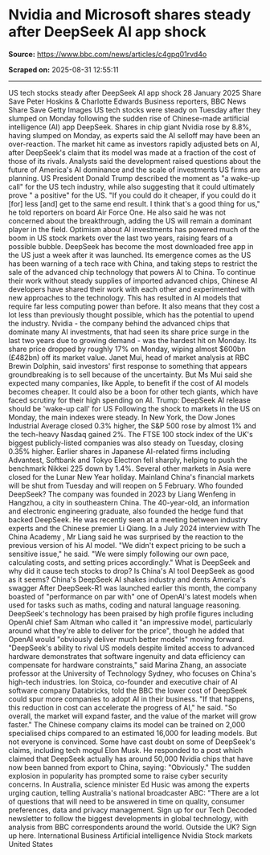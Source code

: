 # Nvidia and Microsoft shares steady after DeepSeek AI app shock

**Source:** https://www.bbc.com/news/articles/c4gpq01rvd4o

**Scraped on:** 2025-08-31 12:55:11

---

US tech stocks steady after DeepSeek AI app shock
28 January 2025
Share
Save
Peter Hoskins & Charlotte Edwards
Business reporters, BBC News
Share
Save
Getty Images
US tech stocks were steady on Tuesday after they slumped on Monday following the sudden rise of Chinese-made artificial intelligence (AI) app DeepSeek.
Shares in chip giant Nvidia rose by 8.8%, having slumped on Monday, as experts said the AI selloff may have been an over-reaction.
The market hit came as investors rapidly adjusted bets on AI, after DeepSeek's claim that its model was made at a fraction of the cost of those of its rivals.
Analysts said the development raised questions about the future of America's AI dominance and the scale of investments US firms are planning.
US President Donald Trump described the moment as "a wake-up call" for the US tech industry, while also suggesting that it could ultimately prove " a positive" for the US.
"If you could do it cheaper, if you could do it [for] less [and] get to the same end result. I think that's a good thing for us," he told reporters on board Air Force One.
He also said he was not concerned about the breakthrough, adding the US will remain a dominant player in the field.
Optimism about AI investments has powered much of the boom in US stock markets over the last two years, raising fears of a possible bubble.
DeepSeek has become the most downloaded free app in the US just a week after it was launched.
Its emergence comes as the US has been warning of a tech race with China, and taking steps to restrict the sale of the advanced chip technology that powers AI to China.
To continue their work without steady supplies of imported advanced chips, Chinese AI developers have shared their work with each other and experimented with new approaches to the technology.
This has resulted in AI models that require far less computing power than before.
It also means that they cost a lot less than previously thought possible, which has the potential to upend the industry.
Nvidia - the company behind the advanced chips that dominate many AI investments, that had seen its share price surge in the last two years due to growing demand - was the hardest hit on Monday.
Its share price dropped by roughly 17% on Monday, wiping almost $600bn (£482bn) off its market value.
Janet Mui, head of market analysis at RBC Brewin Dolphin, said investors' first response to something that appears groundbreaking is to sell because of the uncertainty.
But Ms Mui said she expected many companies, like Apple, to benefit if the cost of AI models becomes cheaper.
It could also be a boon for other tech giants, which have faced scrutiny for their high spending on AI.
Trump: DeepSeek AI release should be 'wake-up call' for US
Following the shock to markets in the US on Monday, the main indexes were steady.
In New York, the Dow Jones Industrial Average closed 0.3% higher, the S&P 500 rose by almost 1% and the tech-heavy Nasdaq gained 2%.
The FTSE 100 stock index of the UK's biggest publicly-listed companies was also steady on Tuesday, closing 0.35% higher.
Earlier shares in Japanese AI-related firms including Advantest, Softbank and Tokyo Electron fell sharply, helping to push the benchmark Nikkei 225 down by 1.4%.
Several other markets in Asia were closed for the Lunar New Year holiday. Mainland China's financial markets will be shut from Tuesday and will reopen on 5 February.
Who founded DeepSeek?
The company was founded in 2023 by Liang Wenfeng in Hangzhou, a city in southeastern China.
The 40-year-old, an information and electronic engineering graduate, also founded the hedge fund that backed DeepSeek.
He was recently seen at a meeting between industry experts and the Chinese premier Li Qiang.
In a July 2024 interview with
The China Academy
, Mr Liang said he was surprised by the reaction to the previous version of his AI model.
"We didn't expect pricing to be such a sensitive issue," he said.
"We were simply following our own pace, calculating costs, and setting prices accordingly."
What is DeepSeek and why did it cause tech stocks to drop?
Is China's AI tool DeepSeek as good as it seems?
China's DeepSeek AI shakes industry and dents America's swagger
After DeepSeek-R1 was launched earlier this month, the company boasted of "performance on par with" one of OpenAI's latest models when used for tasks such as maths, coding and natural language reasoning.
DeepSeek's technology has been praised by high profile figures including OpenAI chief Sam Altman who called it "an impressive model, particularly around what they're able to deliver for the price", though he added that OpenAI would "obviously deliver much better models" moving forward.
"DeepSeek's ability to rival US models despite limited access to advanced hardware demonstrates that software ingenuity and data efficiency can compensate for hardware constraints," said Marina Zhang, an associate professor at the University of Technology Sydney, who focuses on China's high-tech industries.
Ion Stoica, co-founder and executive chair of AI software company Databricks, told the BBC the lower cost of DeepSeek could spur more companies to adopt AI in their business.
"If that happens, this reduction in cost can accelerate the progress of AI," he said. "So overall, the market will expand faster, and the value of the market will grow faster."
The Chinese company claims its model can be trained on 2,000 specialised chips compared to an estimated 16,000 for leading models.
But not everyone is convinced. Some have cast doubt on some of DeepSeek's claims, including tech mogul Elon Musk.
He responded to a post which claimed that DeepSeek actually has around 50,000 Nvidia chips that have now been banned from export to China, saying: "Obviously."
The sudden explosion in popularity has prompted some to raise cyber security concerns.
In Australia, science minister Ed Husic was among the experts urging caution, telling Australia's national broadcaster ABC: "There are a lot of questions that will need to be answered in time on quality, consumer preferences, data and privacy management.
Sign up for our Tech Decoded newsletter
to follow the biggest developments in global technology, with analysis from BBC correspondents around the world.
Outside the UK? Sign up here.
International Business
Artificial intelligence
Nvidia
Stock markets
United States